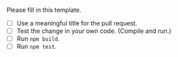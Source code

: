 Please fill in this template.

- [ ] Use a meaningful title for the pull request.
- [ ] Test the change in your own code. (Compile and run.)
- [ ] Run `npm build`.
- [ ] Run `npm test`.
